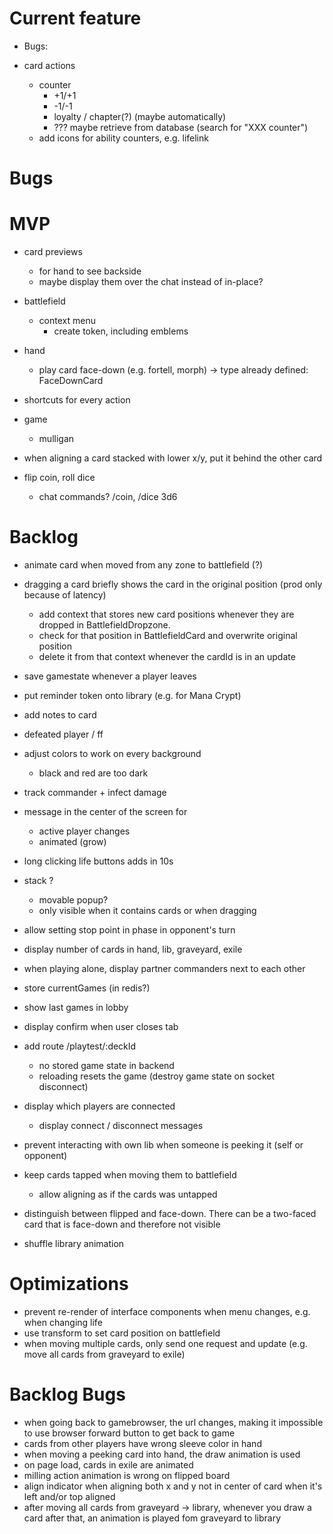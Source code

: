 # Current feature

* Bugs:

* card actions
  * counter
    * +1/+1
    * -1/-1
    * loyalty / chapter(?) (maybe automatically)
    * ??? maybe retrieve from database (search for "XXX counter")
  * add icons for ability counters, e.g. lifelink

# Bugs



# MVP

* card previews
  * for hand to see backside  
  * maybe display them over the chat instead of in-place?


* battlefield
  * context menu
    * create token, including emblems

* hand
  * play card face-down (e.g. fortell, morph) -> type already defined: FaceDownCard

* shortcuts for every action

* game
  * mulligan

* when aligning a card stacked with lower x/y, put it behind the other card

* flip coin, roll dice
  * chat commands? /coin, /dice 3d6


# Backlog

* animate card when moved from any zone to battlefield (?)

* dragging a card briefly shows the card in the original position (prod only because of latency)
  * add context that stores new card positions whenever they are dropped in BattlefieldDropzone.
  * check for that position in BattlefieldCard and overwrite original position
  * delete it from that context whenever the cardId is in an update

* save gamestate whenever a player leaves

* put reminder token onto library (e.g. for Mana Crypt)

* add notes to card

* defeated player / ff

* adjust colors to work on every background
  * black and red are too dark

* track commander + infect damage

* message in the center of the screen for
  * active player changes
  * animated (grow)


* long clicking life buttons adds in 10s

* stack ?
  * movable popup?
  * only visible when it contains cards or when dragging

* allow setting stop point in phase in opponent's turn
* display number of cards in hand, lib, graveyard, exile
* when playing alone, display partner commanders next to each other
* store currentGames (in redis?)

* show last games in lobby
* display confirm when user closes tab
* add route /playtest/:deckId
  * no stored game state in backend
  * reloading resets the game (destroy game state on socket disconnect)

* display which players are connected
  * display connect / disconnect messages

* prevent interacting with own lib when someone is peeking it (self or opponent)

* keep cards tapped when moving them to battlefield
  * allow aligning as if the cards was untapped

* distinguish between flipped and face-down. There can be a two-faced card that is face-down and therefore not visible

* shuffle library animation

# Optimizations

* prevent re-render of interface components when menu changes, e.g. when changing life
* use transform to set card position on battlefield
* when moving multiple cards, only send one request and update (e.g. move all cards from graveyard to exile)

# Backlog Bugs

* when going back to gamebrowser, the url changes, making it impossible to use browser forward button to get back to game
* cards from other players have wrong sleeve color in hand
* when moving a peeking card into hand, the draw animation is used
* on page load, cards in exile are animated
* milling action animation is wrong on flipped board
* align indicator when aligning both x and y not in center of card when it's left and/or top aligned
* after moving all cards from graveyard -> library, whenever you draw a card after that, an animation is played fom graveyard to library
